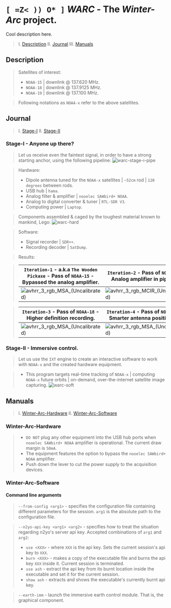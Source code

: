 # `[ =Z< )) O* ]` _WARC_ - The *Winter-Arc* project. 
Cool description here.

> I.  [Description](#Description)
> II. [Journal](#Journal)
> III. [Manuals](#Manuals)


## Description
> Satellites of interest:
> - `NOAA-15` | downlink @ 137.620 MHz.
> - `NOAA-18` | downlink @ 137.9125 MHz.
> - `NOAA-19` | downlink @ 137.100 MHz.

> Following notations as `NOAA-x` refer to the above satellites.

## Journal

> I. [Stage-I](#Stage-I)
> II. [Stage-II](#Stage-II)

### Stage-I - Anyone up there?
> Let us receive even the faintest signal, in order to have a strong starting anchor, using the following pipeline:
> ![warc-stage-i-pipe](https://github.com/user-attachments/assets/e3677ac9-e98d-4575-b429-7d97479286e7)

> Hardware: 
> - Dipole antenna tuned for the `NOAA-x` satellites | `~52cm` rod | `120 degrees` between rods.
> - USB hub | `hama`.
> - Analog filter & amplifier | `nooelec SAWbird+ NOAA`.
> - Analog to digital converter & tuner | `RTL-SDR V3`.
> - Computing power | `Laptop`.

> Components assembled & caged by the toughest material known to mankind, Lego:
> ![warc-hard](https://github.com/user-attachments/assets/4f6e0a34-ed91-43ee-b529-0ed289bf17c4)

> Software:
> - Signal recorder | `SDR++`.
> - Recording decoder | `SatDump`.

> Results:

> | `Iteration-1` - a.k.a `The Wooden Pickaxe` - Pass of `NOAA-15` - Bypassed the analog amplifier. | `Iteration-2` - Pass of `NOAA-15` - Analog amplifier in pipeline. |
> |-|-|
> |![avhrr_3_rgb_MSA_(Uncalibrated)](https://github.com/user-attachments/assets/ed0b09d1-7a37-48a5-929b-51cf451e5687)|![avhrr_3_rgb_MCIR_(Uncalibrated)](https://github.com/user-attachments/assets/1e8bba32-5f01-4c1e-b3cf-be9410e26eca)|

> | `Iteration-3` - Pass of `NOAA-18` - Higher definition recording. | `Iteration-4` - Pass of `NOAA-18` - Smarter antenna positioning. |
> |-|-|
> |![avhrr_3_rgb_MSA_(Uncalibrated)](https://github.com/user-attachments/assets/3cb87800-2a46-44d0-82a2-5042a538dfe2)|![avhrr_3_rgb_MSA_(Uncalibrated)](https://github.com/user-attachments/assets/586c27b8-2e04-4950-ad44-fc6904407af7)|

### Stage-II - Immersive control.
> Let us use the `IXT` engine to create an interactive software to work with `NOAA-x` and the created hardware equipment.

> - This program targets real-time tracking of `NOAA-x` | computing `NOAA-x` future orbits | on-demand, over-the-internet satellite image capturing.
> ![warc-soft](https://github.com/user-attachments/assets/af779d77-e20a-4efb-b664-691f78f4071b)

## Manuals
> I. [Winter-Arc-Hardware](#Winter-Arc-Hardware)
> II. [Winter-Arc-Software](#Winter-Arc-Software)

### Winter-Arc-Hardware
> - `DO NOT` plug any other equipment into the USB hub ports when `nooelec SAWbird+ NOAA` amplifier is operational. The current draw margin is `50mA`.
> - The equipment features the option to bypass the `nooelec SAWbird+ NOAA` amplifier.
> - Push down the lever to cut the power supply to the acquisition devices.

### Winter-Arc-Software

#### Command line arguments
> `--from-config <arg1>` - specifies the configuration file containing different parameters for the session. `arg1` is the absolute path to the configuration file.

> `--n2yo-api-key <arg1> <arg2>` - specifies how to treat the situation regarding n2yo's server api key. Accepted combinations of `arg1` and `arg2`:
> - `use <XXX>` - where `XXX` is the api key. Sets the current session's api key to `XXX`.
> - `burn <XXX>` - makes a copy of the executable file and burns the api key `XXX` inside it. Current session is terminated.
> - `use ash` - extract the api key from its burnt location inside the executable and set it for the current session.
> - `show ash` - extracts and shows the executable's currently burnt api key.

> `--earth-imm` - launch the immersive earth control module. That is, the graphical component.
